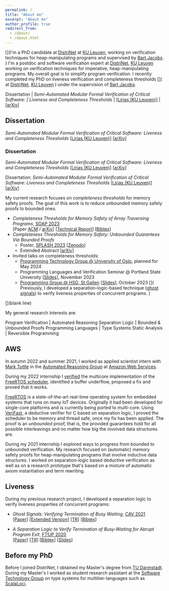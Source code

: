 ```yaml
---
permalink: /
title: "About me"
excerpt: "About me"
author_profile: true
redirect_from:
  - /about/
  - /about.html
---
```


[](I'm a PhD candidate at
  [DistriNet](https://distrinet.cs.kuleuven.be)
  at
  [KU Leuven](https://www.kuleuven.be/english/kuleuven/),
  working on verification techniques for heap-manipulating programs and supervised by [Bart Jacobs](https://distrinet.cs.kuleuven.be/people/bartj).
)
I'm a postdoc and software verification expert at
[DistriNet](https://distrinet.cs.kuleuven.be),
[KU Leuven](https://www.kuleuven.be/english/)
working on verification techniques for imperative, heap-manipulating programs.
My overall goal is to simplify program verification.
I recently completed my PhD on liveness verification and completeness thresholds
[](
  at
  [DistriNet](https://distrinet.cs.kuleuven.be),
  [KU Leuven](https://www.kuleuven.be/english/kuleuven/)
)
under the supervision of 
[Bart Jacobs](https://distrinet.cs.kuleuven.be/people/bartj).

Dissertation | *Semi-Automated Modular Formal Verification of Critical Software:
             | Liveness and Completeness Thresholds*
             | [[Lirias (KU Leuven)](https://lirias.kuleuven.be/4140343&lang=en)]
             | [[arXiv](https://arxiv.org/abs/2403.00934)]

## Dissertation
*Semi-Automated Modular Formal Verification of Critical Software: Liveness and Completeness Thresholds*
[[Lirias (KU Leuven)](https://lirias.kuleuven.be/4140343&lang=en)]
[[arXiv](https://arxiv.org/abs/2403.00934)]

### Dissertation
  *Semi-Automated Modular Formal Verification of Critical Software:*
  *Liveness and Completeness Thresholds*
  [[Lirias (KU Leuven)](https://lirias.kuleuven.be/4140343&lang=en)]
  [[arXiv](https://arxiv.org/abs/2403.00934)]

Dissertation:
*Semi-Automated Modular Formal Verification of Critical Software: Liveness and Completeness Thresholds*
[[Lirias (KU Leuven)](https://lirias.kuleuven.be/4140343&lang=en)]
[[arXiv](https://arxiv.org/abs/2403.00934)]

My current research focuses on *completeness thresholds* for memory safety proofs.
The goal of this work is to reduce unbounded memory safety proofs to bounded ones.
* *Completeness Thresholds for Memory Safety of Array Traversing Programs*,
  [SOAP 2023](https://pldi23.sigplan.org/home/SOAP-2023#event-overview)  
  [Paper
    [ACM](https://dl.acm.org/doi/abs/10.1145/3589250.3596143)
    / [arXiv](https://arxiv.org/abs/2305.03606)]
  [[Technical Report](https://arxiv.org/abs/2211.11885)]
  [[Bibtex](https://raw.githubusercontent.com/tobireinhard/Publications/master/papers/SOAP23--CTs4MS-Arrays/ct4ms-arrays.bib)]
* *Completeness Thresholds for Memory Safety: Unbounded Guarantees Via Bounded Proofs*
  * Poster,
    [SPLASH 2023](https://2023.splashcon.org/track/splash-2023-Posters#event-overview)
    [[Zenodo](https://zenodo.org/records/10066197)]
  * Extended Abstract
    [[arXiv](https://arxiv.org/abs/2309.09731)]
* Invited talks on completeness thresholds:
  * [Programming Technology Group @ University of Oslo](https://www.mn.uio.no/ifi/english/?vrtx=unit-view&areacode=150527),
    planned for May 2024
  * Programming Languages and Verification Seminar @ Portland State University
    [[Slides](https://github.com/tobireinhard/Publications/raw/master/talks/invited/PSU--PLV_seminar--CTs--2023/PSU_2023--ct4ms--presentation.pdf)],
    November 2023
  * [Programming Group @ HSG, St Gallen](https://programming-group.com)
    [[Slides](https://github.com/tobireinhard/Publications/raw/master/talks/invited/HSG--Programming_Group--CTs--2023/HSG_2023--ct4ms--presentation.pdf)],
    October 2023
[](
Previously, I developed a separation-logic-based technique
([ghost signals](https://link.springer.com/chapter/10.1007/978-3-030-81688-9_2))
to verify liveness properties of concurrent programs.
)

[](blank line)
` `  

My general research interests are:

<style>
table, tr, td {
  font-size: large;
  border: 0px
}
</style>

Program Verification  | Automated Reasoning
Separation Logic      | Bounded & Unbounded Proofs
Programming Languages | Type Systems
Static Analysis       | Reversible Programming


## AWS

In autumn 2022 and summer 2021, I worked as applied scientist intern with
[Mark Tuttle](https://www.markrtuttle.com/)
in the
[Automated Reasoning Group](https://aws.amazon.com/security/provable-security/)
at
[Amazon Web Services](https://aws.amazon.com/).

During my 2022 internship I
[verified](
  https://github.com/Tobias-internship-AWS-2022/FreeRTOS-Kernel/tree/verifast_switch_context/Test/VeriFast/tasks/vTaskSwitchContext
)
the multicore implementation of the
[FreeRTOS scheduler](https://github.com/FreeRTOS/FreeRTOS-Kernel/tree/smp),
identified a buffer underflow, proposed a fix and proved that it works.

[FreeRTOS](https://freertos.org)
is a state-of-the-art real-time operating system for embedded systems that runs on many IoT devices.
Originally it had been developed for single-core platforms and is currently being ported to multi-core.
Using
[VeriFast](https://github.com/verifast/verifast),
a deductive verifier for C based on separation logic, I proved the scheduler to be memory and thread safe, once my fix has been applied.
The proof is an *unbounded* proof, that is, the provided guarantees hold for all possible interleavings and no matter how big the involved data structures are.

During my 2021 internship I explored ways to progress from bounded to unbounded verification.
My research focused on (automatic) memory safety proofs for heap-manipulating programs that involve inductive data structures.
I worked on separation-logic based deductive verification as well as on a research prototype that's based on a mixture of automatic axiom instantiation and term rewriting.


## Liveness
During my previous research project, I developed a separation logic to verify liveness properties of concurrent programs:

* *Ghost Signals: Verifying Termination of Busy Waiting*,
  [CAV 2021](http://i-cav.org/2021/accepted-papers/)  
  [[Paper](https://link.springer.com/chapter/10.1007/978-3-030-81688-9_2)]
  [[Extended Version](https://arxiv.org/abs/2010.11762)]
  [[TR](https://people.cs.kuleuven.be/~tobias.reinhard/ghostSignals--TR.pdf)]
  [[Bibtex](https://raw.githubusercontent.com/tobireinhard/Publications/master/papers/ghostSignals.bib)]

* *A Separation Logic to Verify Termination of Busy-Waiting for Abrupt Program Exit*,
  [FTfJP 2020](https://2020.ecoop.org/track/FTfJP-2020-papers#Program)  
  [[Paper](https://dl.acm.org/doi/10.1145/3427761.3428345)]
  [[TR](https://arxiv.org/abs/2007.10215)]
  [[Bibtex](https://raw.githubusercontent.com/tobireinhard/Publications/master/papers/abruptExit.bib)]
  [[Slides](https://people.cs.kuleuven.be/~tobias.reinhard/AbruptExit--presentation.pdf)]


## Before my PhD

Before I joined DistriNet, I obtained my Master's degree from
[TU Darmstadt](https://www.tu-darmstadt.de/index.en.jsp).
During my Master's I worked as student research assistant at the
[Software Technology Group](https://www.stg.tu-darmstadt.de/main_stg/index.en.jsp)
on type systems for multitier-languages such as
[ScalaLoci](https://scala-loci.github.io).

